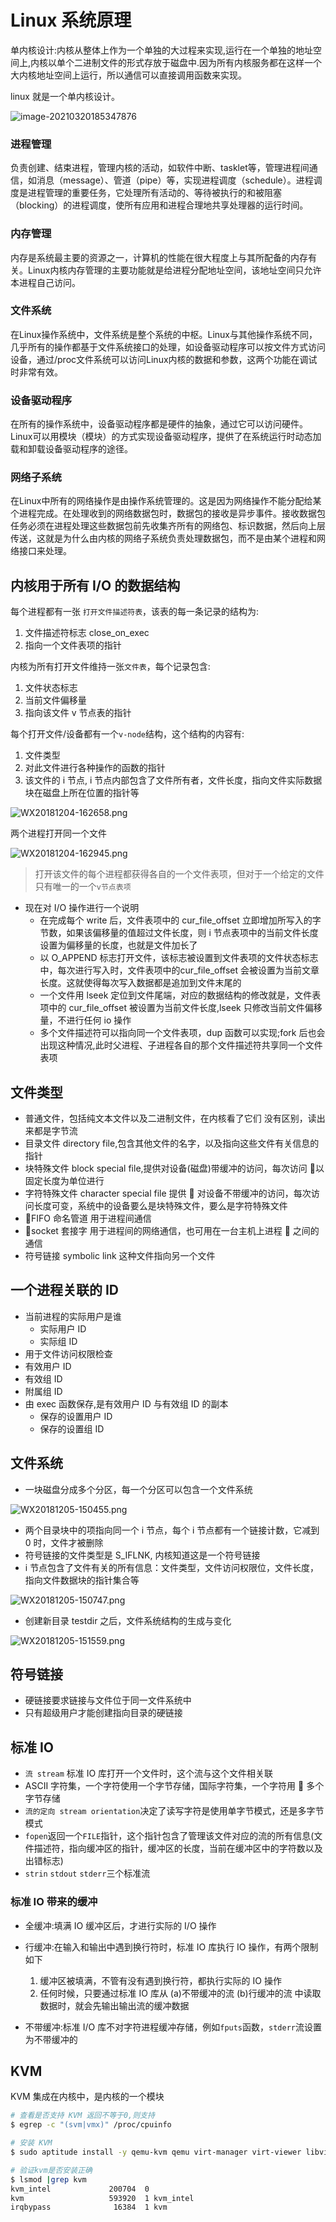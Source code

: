 # Linux 系统原理

单内核设计:内核从整体上作为一个单独的大过程来实现,运行在一个单独的地址空间上,内核以单个二进制文件的形式存放于磁盘中.因为所有内核服务都在这样一个大内核地址空间上运行，所以通信可以直接调用函数来实现。

linux 就是一个单内核设计。

![image-20210320185347876](http://img.codekissyoung.com/2021/03/20/7080563e0710082abfe7430d174df0d3.png)

### 进程管理

负责创建、结束进程，管理内核的活动，如软件中断、tasklet等，管理进程间通信，如消息（message）、管道（pipe）等，实现进程调度（schedule）。进程调度是进程管理的重要任务，它处理所有活动的、等待被执行的和被阻塞（blocking）的进程调度，使所有应用和进程合理地共享处理器的运行时间。

### 内存管理

内存是系统最主要的资源之一，计算机的性能在很大程度上与其所配备的内存有关。Linux内核内存管理的主要功能就是给进程分配地址空间，该地址空间只允许本进程自己访问。

### 文件系统

在Linux操作系统中，文件系统是整个系统的中枢。Linux与其他操作系统不同，几乎所有的操作都基于文件系统接口的处理，如设备驱动程序可以按文件方式访问设备，通过/proc文件系统可以访问Linux内核的数据和参数，这两个功能在调试时非常有效。

### 设备驱动程序

在所有的操作系统中，设备驱动程序都是硬件的抽象，通过它可以访问硬件。Linux可以用模块（模块）的方式实现设备驱动程序，提供了在系统运行时动态加载和卸载设备驱动程序的途径。

### 网络子系统

在Linux中所有的网络操作是由操作系统管理的。这是因为网络操作不能分配给某个进程完成。在处理收到的网络数据包时，数据包的接收是异步事件。接收数据包任务必须在进程处理这些数据包前先收集齐所有的网络包、标识数据，然后向上层传送，这就是为什么由内核的网络子系统负责处理数据包，而不是由某个进程和网络接口来处理。

## 内核用于所有 I/O 的数据结构

每个进程都有一张 `打开文件描述符表`，该表的每一条记录的结构为:

1. 文件描述符标志 close_on_exec
1. 指向一个文件表项的指针

内核为所有打开文件维持一张`文件表`，每个记录包含:

1. 文件状态标志
1. 当前文件偏移量
1. 指向该文件 v 节点表的指针

每个打开文件/设备都有一个`v-node`结构，这个结构的内容有:

1. 文件类型
1. 对此文件进行各种操作的函数的指针
1. 该文件的 i 节点, i 节点内部包含了文件所有者，文件长度，指向文件实际数据块在磁盘上所在位置的指针等

![WX20181204-162658.png](https://i.loli.net/2018/12/04/5c063aa9c2a30.png)

两个进程打开同一个文件

![WX20181204-162945.png](https://i.loli.net/2018/12/04/5c063b0e36962.png)

> 打开该文件的每个进程都获得各自的一个文件表项，但对于一个给定的文件只有唯一的一个`v节点表项`

- 现在对 I/O 操作进行一个说明
  - 在完成每个 write 后，文件表项中的 cur_file_offset 立即增加所写入的字节数，如果该偏移量的值超过文件长度，则 i 节点表项中的当前文件长度设置为偏移量的长度，也就是文件加长了
  - 以 O_APPEND 标志打开文件，该标志被设置到文件表项的文件状态标志中，每次进行写入时，文件表项中的cur_file_offset 会被设置为当前文章长度。这就使得每次写入数据都是追加到文件末尾的
  - 一个文件用 lseek 定位到文件尾端，对应的数据结构的修改就是，文件表项中的 cur_file_offset 被设置为当前文件长度,lseek 只修改当前文件偏移量，不进行任何 io 操作
  - 多个文件描述符可以指向同一个文件表项，dup 函数可以实现;fork 后也会出现这种情况,此时父进程、子进程各自的那个文件描述符共享同一个文件表项

## 文件类型

- 普通文件，包括纯文本文件以及二进制文件，在内核看了它们 没有区别，读出来都是字节流
- 目录文件 directory file,包含其他文件的名字，以及指向这些文件有关信息的指针
- 块特殊文件 block special file,提供对设备(磁盘)带缓冲的访问，每次访问  以固定长度为单位进行
- 字符特殊文件 character special file 提供  对设备不带缓冲的访问，每次访问长度可变，系统中的设备要么是块特殊文件，要么是字符特殊文件
- FIFO 命名管道 用于进程间通信
- socket 套接字 用于进程间的网络通信，也可用在一台主机上进程  之间的通信
- 符号链接 symbolic link 这种文件指向另一个文件

## 一个进程关联的 ID

- 当前进程的实际用户是谁
  - 实际用户 ID
  - 实际组 ID
-  用于文件访问权限检查
  - 有效用户 ID
  - 有效组 ID
  - 附属组 ID
- 由 exec 函数保存,是有效用户 ID 与有效组 ID 的副本
  - 保存的设置用户 ID
  - 保存的设置组 ID

## 文件系统

- 一块磁盘分成多个分区，每一个分区可以包含一个文件系统

![WX20181205-150455.png](https://i.loli.net/2018/12/05/5c0778ca2effd.png)

- 两个目录块中的项指向同一个 i 节点，每个 i 节点都有一个链接计数，它减到 0 时，文件才被删除
- 符号链接的文件类型是 S_IFLNK, 内核知道这是一个符号链接
- i 节点包含了文件有关的所有信息：文件类型，文件访问权限位，文件长度，指向文件数据块的指针集合等

![WX20181205-150747.png](https://i.loli.net/2018/12/05/5c077952109ae.png)

- 创建新目录 testdir 之后，文件系统结构的生成与变化

![WX20181205-151559.png](https://i.loli.net/2018/12/05/5c077b410745e.png)

## 符号链接

- 硬链接要求链接与文件位于同一文件系统中
- 只有超级用户才能创建指向目录的硬链接

## 标准 IO

- `流 stream` 标准 IO 库打开一个文件时，这个流与这个文件相关联
- ASCII 字符集，一个字符使用一个字节存储，国际字符集，一个字符用  多个字节存储
- `流的定向 stream orientation`决定了读写字符是使用单字节模式，还是多字节模式
- `fopen`返回一个`FILE`指针，这个指针包含了管理该文件对应的流的所有信息(文件描述符，指向缓冲区的指针，缓冲区的长度，当前在缓冲区中的字符数以及出错标志)
- `strin` `stdout` `stderr`三个标准流

### 标准 IO 带来的缓冲

- 全缓冲:填满 IO 缓冲区后，才进行实际的 I/O 操作
- 行缓冲:在输入和输出中遇到换行符时，标准 IO 库执行 IO 操作，有两个限制如下

  1. 缓冲区被填满，不管有没有遇到换行符，都执行实际的 IO 操作
  1. 任何时候，只要通过标准 IO 库从 (a)不带缓冲的流 (b)行缓冲的流 中读取数据时，就会先输出输出流的缓冲数据

- 不带缓冲:标准 I/O 库不对字符进程缓冲存储，例如`fputs`函数，`stderr`流设置为不带缓冲的

## KVM

KVM 集成在内核中，是内核的一个模块

```bash
# 查看是否支持 KVM 返回不等于0,则支持
$ egrep -c "(svm|vmx)" /proc/cpuinfo

# 安装 KVM
$ sudo aptitude install -y qemu-kvm qemu virt-manager virt-viewer libvirt-bin bridge-utils

# 验证kvm是否安装正确
$ lsmod |grep kvm
kvm_intel             200704  0
kvm                   593920  1 kvm_intel
irqbypass              16384  1 kvm
```
